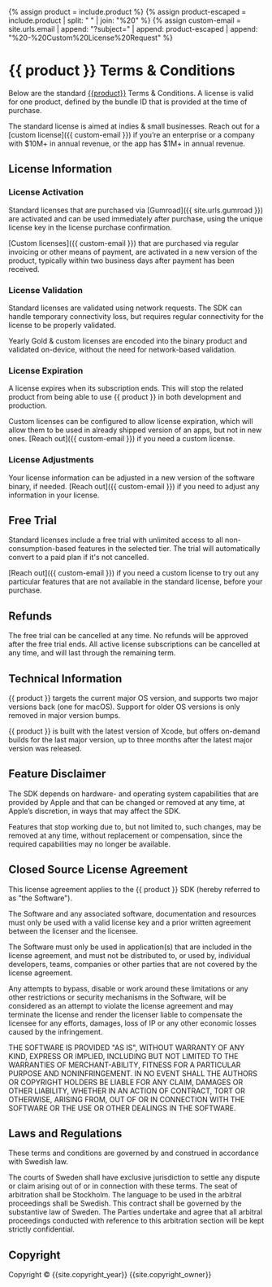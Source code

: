 {% assign product = include.product %}
{% assign product-escaped = include.product | split: " " | join: "%20" %}
{% assign custom-email = site.urls.email | append: "?subject=" | append: product-escaped | append: "%20-%20Custom%20License%20Request" %}

# {{ product }} Terms & Conditions

Below are the standard [{{product}}]({{include.url}}) Terms & Conditions. A license is valid for one product, defined by the bundle ID that is provided at the time of purchase.

The standard license is aimed at indies & small businesses. Reach out for a [custom license]({{ custom-email }}) if you’re an enterprise or a company with $10M+ in annual revenue, or the app has $1M+ in annual revenue.


## License Information


### License Activation

Standard licenses that are purchased via [Gumroad]({{ site.urls.gumroad }}) are activated and can be used immediately after purchase, using the unique license key in the license purchase confirmation.

[Custom licenses]({{ custom-email }}) that are purchased via regular invoicing or other means of payment, are activated in a new version of the product, typically within two business days after payment has been received.

### License Validation

Standard licenses are validated using network requests. The SDK can handle temporary connectivity loss, but requires regular connectivity for the license to be properly validated.

Yearly Gold & custom licenses are encoded into the binary product and validated on-device, without the need for network-based validation.

### License Expiration

A license expires when its subscription ends. This will stop the related product from being able to use {{ product }} in both development and production.

Custom licenses can be configured to allow license expiration, which will allow them to be used in already shipped version of an apps, but not in new ones. [Reach out]({{ custom-email }}) if you need a custom license.

### License Adjustments

Your license information can be adjusted in a new version of the software binary, if needed. [Reach out]({{ custom-email }}) if you need to adjust any information in your license.


## Free Trial

Standard licenses include a free trial with unlimited access to all non-consumption-based features in the selected tier. The trial will automatically convert to a paid plan if it's not cancelled.

[Reach out]({{ custom-email }}) if you need a custom license to try out any particular features that are not available in the standard license, before your purchase.


## Refunds

The free trial can be cancelled at any time. No refunds will be approved after the free trial ends. All active license subscriptions can be cancelled at any time, and will last through the remaining term.


## Technical Information

{{ product }} targets the current major OS version, and supports two major versions back (one for macOS). Support for older OS versions is only removed in major version bumps.

{{ product }} is built with the latest version of Xcode, but offers on-demand builds for the last major version, up to three months after the latest major version was released. 


## Feature Disclaimer

The SDK depends on hardware- and operating system capabilities that are provided by Apple and that can be changed or removed at any time, at Apple’s discretion, in ways that may affect the SDK.

Features that stop working due to, but not limited to, such changes, may be removed at any time, without replacement or compensation, since the required capabilities may no longer be available.


## Closed Source License Agreement

This license agreement applies to the {{ product }} SDK (hereby referred to as "the Software").

The Software and any associated software, documentation and resources  must only be used with a valid license key and a prior written agreement between the licenser and the licensee.

The Software must only be used in application(s) that are included in the license agreement, and must not be distributed to, or used by, individual developers, teams, companies or other parties that are not covered by the license agreement.

Any attempts to bypass, disable or work around these limitations or any other restrictions or security mechanisms in the Software, will be considered as an attempt to violate the license agreement and may terminate the license and render the licenser liable to compensate the licensee for any efforts, damages, loss of IP or any other economic losses caused by the infringement.

THE SOFTWARE IS PROVIDED "AS IS", WITHOUT WARRANTY OF ANY KIND, EXPRESS OR IMPLIED, INCLUDING BUT NOT LIMITED TO THE WARRANTIES OF MERCHANT-ABILITY, FITNESS FOR A PARTICULAR PURPOSE AND NONINFRINGEMENT. IN NO EVENT SHALL THE AUTHORS OR COPYRIGHT HOLDERS BE LIABLE FOR ANY CLAIM, DAMAGES OR OTHER LIABILITY, WHETHER IN AN ACTION OF CONTRACT, TORT OR OTHERWISE, ARISING FROM, OUT OF OR IN CONNECTION WITH THE SOFTWARE OR THE USE OR OTHER DEALINGS IN THE SOFTWARE.


## Laws and Regulations

These terms and conditions are governed by and construed in accordance with Swedish law.

The courts of Sweden shall have exclusive jurisdiction to settle any dispute or claim arising out of or in connection with these terms. The seat of arbitration shall be Stockholm. The language to be used in the arbitral proceedings shall be Swedish. This contract shall be governed by the substantive law of Sweden. The Parties undertake and agree that all arbitral proceedings conducted with reference to this arbitration section will be kept strictly confidential.


## Copyright

Copyright © {{site.copyright_year}} {{site.copyright_owner}}